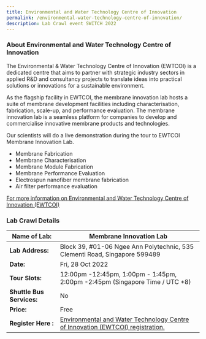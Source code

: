 ```yaml
---
title: Environmental and Water Technology Centre of Innovation
permalink: /environmental-water-technology-centre-of-innovation/
description: Lab Crawl event SWITCH 2022
---
```

### **About Environmental and Water Technology Centre of Innovation** 

The Environmental & Water Technology Centre of Innovation (EWTCOI) is a dedicated centre that aims to partner with strategic industry sectors in applied R&D and consultancy projects to translate ideas into practical solutions or innovations for a sustainable environment. 

As the flagship facility in EWTCOI, the membrane innovation lab hosts a suite of membrane development facilities including characterisation, fabrication, scale-up, and performance evaluation. The membrane innovation lab is a seamless platform for companies to develop and commercialise innovative membrane products and technologies.

Our scientists will do a live demonstration during the tour to EWTCOI Membrane Innovation Lab. 
* Membrane Fabrication 
* Membrane Characterisation 
* Membrane Module Fabrication 
* Membrane Performance Evaluation 
* Electrospun nanofiber membrane fabrication 
* Air filter performance evaluation



[For more information on Environmental and Water Technology Centre of Innovation (EWTCOI)](https://www.np.edu.sg/ewtcoi/Pages/facilities.aspx)
 


### **Lab Crawl Details**

| **Name of Lab:** | Membrane Innovation Lab |
| -------- | -------- |
| **Lab Address:** | Block 39, #01-06 Ngee Ann Polytechnic, 535 Clementi Road, Singapore 599489 |
|**Date:** | Fri, 28 Oct 2022 |
|**Tour Slots:** | 12:00pm -12:45pm, 1:00pm - 1:45pm, 2:00pm -2:45pm (Singapore Time / UTC +8) |
|**Shuttle Bus Services:** | No |
|**Price:** | Free |
|**Register Here :** | [Environmental and Water Technology Centre of Innovation (EWTCOI) registration.](https://docs.google.com/forms/d/19e1i-18p5lMHmR94P6P6mFDIBy9pYdiwnKxtTtQfNI4/edit)|